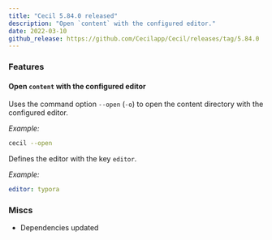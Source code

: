 ```yaml
---
title: "Cecil 5.84.0 released"
description: "Open `content` with the configured editor."
date: 2022-03-10
github_release: https://github.com/Cecilapp/Cecil/releases/tag/5.84.0
---
```


### Features

#### Open `content` with the configured editor

Uses the command option `--open` (`-o`) to open the content directory with the configured editor.

_Example:_  
```bash
cecil --open
```

Defines the editor with the key `editor`.

_Example:_  
```yaml
editor: typora
```

### Miscs

- Dependencies updated

